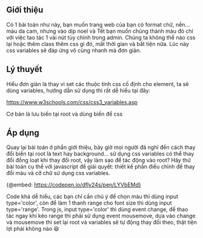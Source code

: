 ## Giới thiệu
Có 1 bài toán như này, bạn muốn trang web của bạn có format chữ, nền... màu da cam, nhưng vào dịp noel và Tết bạn muốn chúng thành màu đỏ chỉ với việc tao tác 1 vài nút tùy chỉnh trong admin. Chúng ta không thể nào css lại hoặc thêm class thêm css gì đó, mất thời gian và bất tiện nữa. Lúc này css variables sẽ đáp ứng vô cùng nhanh mà đơn giản.

## Lý thuyết
Hiểu đơn giản là thay vì set các thuộc tính css cố định cho element, ta sẽ dùng variables, hướng dẫn sử dụng thì rất dễ hiểu tại đây:

https://www.w3schools.com/css/css3_variables.asp

Cơ bản là lưu biến tại root và dùng biến để css

## Áp dụng
Quay lại bài toán ở phần giới thiệu, bây giờ mọi người đã nghĩ đến cách thay đổi biến tại root là text hay background... sử dụng css variables có thể thay đổi đồng loạt khi thay đổi root, vậy làm sao để tác động vào root? Hãy thử bài toán cụ thể với javascript để giải quyết: thiết kế phần điều chỉnh để thay đổi màu và cỡ chữ sử dụng css variables.

{@embed: https://codepen.io/dfly24s/pen/LYVbEMd}

Code khá dễ hiểu, các bạn chỉ cần chú ý để chọn màu thì dùng input type='color', còn để làm 1 thanh range cho font size thì dùng input type='range'. Trong js, input type='color' thì dùng event change, để thao tác ngay khi kéo range thì phải sử dụng event mousemove, dựa vào change và mousemove thì set lại root và variables sẽ tự động thay đổi theo, thật tiện lợi phải không nào :satisfied: